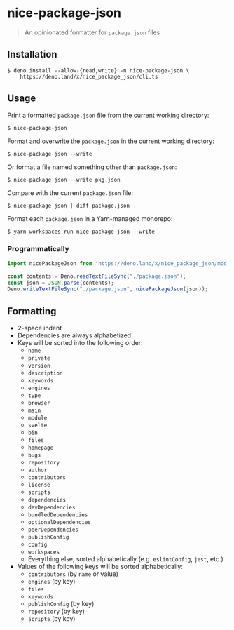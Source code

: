 # nice-package-json

> An opinionated formatter for `package.json` files

## Installation

```console
$ deno install --allow-{read,write} -n nice-package-json \
    https://deno.land/x/nice_package_json/cli.ts
```

## Usage

Print a formatted `package.json` file from the current working directory:

```console
$ nice-package-json
```

Format and overwrite the `package.json` in the current working directory:

```console
$ nice-package-json --write
```

Or format a file named something other than `package.json`:

```console
$ nice-package-json --write pkg.json
```

Compare with the current `package.json` file:

```console
$ nice-package-json | diff package.json -
```

Format each `package.json` in a Yarn-managed monorepo:

```console
$ yarn workspaces run nice-package-json --write
```

### Programmatically

```typescript
import nicePackageJson from "https://deno.land/x/nice_package_json/mod.ts";

const contents = Deno.readTextFileSync("./package.json");
const json = JSON.parse(contents);
Deno.writeTextFileSync("./package.json", nicePackageJson(json));
```

## Formatting

- 2-space indent
- Dependencies are always alphabetized
- Keys will be sorted into the following order:
  - `name`
  - `private`
  - `version`
  - `description`
  - `keywords`
  - `engines`
  - `type`
  - `browser`
  - `main`
  - `module`
  - `svelte`
  - `bin`
  - `files`
  - `homepage`
  - `bugs`
  - `repository`
  - `author`
  - `contributors`
  - `license`
  - `scripts`
  - `dependencies`
  - `devDependencies`
  - `bundledDependencies`
  - `optionalDependencies`
  - `peerDependencies`
  - `publishConfig`
  - `config`
  - `workspaces`
  - Everything else, sorted alphabetically (e.g. `eslintConfig`, `jest`, etc.)
- Values of the following keys will be sorted alphabetically:
  - `contributors` (by `name` or value)
  - `engines` (by key)
  - `files`
  - `keywords`
  - `publishConfig` (by key)
  - `repository` (by key)
  - `scripts` (by key)
